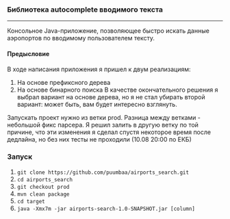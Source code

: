 ### Библиотека autocomplete вводимого текста
___
Консольное Java-приложение, позволяющее быстро искать
данные аэропортов по вводимому пользователем тексту.

#### Предысловие
В ходе написания приложения я пришел к двум реализациям:
1. На основе префиксного дерева
2. На основе бинарного поиска
В качестве окончательного решения я выбрал вариант на основе дерева, но я не стал убирать второй вариант: может быть, вам будет интересно взглянуть.

Запускать проект нужно из ветки prod. Разница между ветками - небольшой фикс парсера. Я решил залить в другую ветку по той причине, что эти изменения я сделал спустя некоторое время после дедлайна, но без них тесты не проходили (10.08 20:00 по ЕКБ)

### Запуск
1. `git clone https://github.com/puumbaa/airports_search.git`
2. `cd airports_search` 
3. `git checkout prod`
4. `mvn clean package`
5. `cd target`
6. `java -Xmx7m -jar airports-search-1.0-SNAPSHOT.jar [column]`

